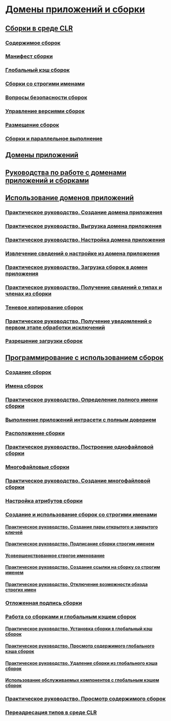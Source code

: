 # [Домены приложений и сборки](index.md)
## [Сборки в среде CLR](assemblies-in-the-common-language-runtime.md)
### [Содержимое сборок](assembly-contents.md)
### [Манифест сборки](assembly-manifest.md)
### [Глобальный кэш сборок](gac.md)
### [Сборки со строгими именами](strong-named-assemblies.md)
### [Вопросы безопасности сборок](assembly-security-considerations.md)
### [Управление версиями сборок](assembly-versioning.md)
### [Размещение сборок](assembly-placement.md)
### [Сборки и параллельное выполнение](assemblies-and-side-by-side-execution.md)
## [Домены приложений](application-domains.md)
## [Руководства по работе с доменами приложений и сборками](application-domains-and-assemblies-how-to-topics.md)
## [Использование доменов приложений](application-domains.md)
### [Практическое руководство. Создание домена приложения](how-to-create-an-application-domain.md)
### [Практическое руководство. Выгрузка домена приложения](how-to-unload-an-application-domain.md)
### [Практическое руководство. Настройка домена приложения](how-to-configure-an-application-domain.md)
### [Извлечение сведений о настройке из домена приложения](retrieve-setup-information.md)
### [Практическое руководство. Загрузка сборок в домен приложения](how-to-load-assemblies-into-an-application-domain.md)
### [Практическое руководство. Получение сведений о типах и членах из сборки](how-to-obtain-type-and-member-information-from-an-assembly.md)
### [Теневое копирование сборок](shadow-copy-assemblies.md)
### [Практическое руководство. Получение уведомлений о первом этапе обработки исключений](how-to-receive-first-chance-exception-notifications.md)
### [Разрешение загрузки сборок](resolve-assembly-loads.md)
## [Программирование с использованием сборок](programming-with-assemblies.md)
### [Создание сборок](create-assemblies.md)
### [Имена сборок](assembly-names.md)
### [Практическое руководство. Определение полного имени сборки](how-to-determine-assembly-fully-qualified-name.md)
### [Выполнение приложений интрасети с полным доверием](running-intranet-applications-in-full-trust.md)
### [Расположение сборки](assembly-location.md)
### [Практическое руководство. Построение однофайловой сборки](how-to-build-a-single-file-assembly.md)
### [Многофайловые сборки](multifile-assemblies.md)
### [Практическое руководство. Создание многофайловой сборки](how-to-build-a-multifile-assembly.md)
### [Настройка атрибутов сборки](set-assembly-attributes.md)
### [Создание и использование сборок со строгими именами](create-and-use-strong-named-assemblies.md)
#### [Практическое руководство. Создание пары открытого и закрытого ключей](how-to-create-a-public-private-key-pair.md)
#### [Практическое руководство. Подписание сборки строгим именем](how-to-sign-an-assembly-with-a-strong-name.md)
#### [Усовершенствованное строгое именование](enhanced-strong-naming.md)
#### [Практическое руководство. Создание ссылки на сборку со строгим именем](how-to-reference-a-strong-named-assembly.md)
#### [Практическое руководство. Отключение возможности обхода строгих имен](how-to-disable-the-strong-name-bypass-feature.md)
### [Отложенная подпись сборки](delay-sign-assembly.md)
### [Работа со сборками и глобальным кэшем сборок](working-with-assemblies-and-the-gac.md)
#### [Практическое руководство. Установка сборки в глобальный кэш сборок](how-to-install-an-assembly-into-the-gac.md)
#### [Практическое руководство. Просмотр содержимого глобального кэша сборок](how-to-view-the-contents-of-the-gac.md)
#### [Практическое руководство. Удаление сборки из глобального кэша сборок](how-to-remove-an-assembly-from-the-gac.md)
#### [Использование обслуживаемых компонентов с глобальным кэшем сборок](use-serviced-components-with-the-gac.md)
### [Практическое руководство. Просмотр содержимого сборок](how-to-view-assembly-contents.md)
### [Переадресация типов в среде CLR](type-forwarding-in-the-common-language-runtime.md)
